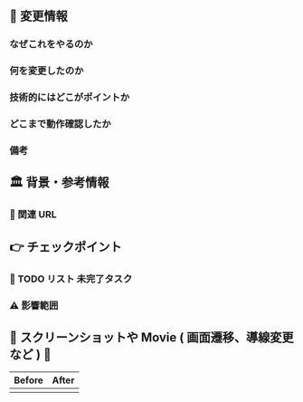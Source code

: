 ## :memo: 変更情報

### なぜこれをやるのか

<!-- なぜこの変更をするのか、課題は何か、これによってどう解決されるのかなど、この変更を行った理由を記述 -->

### 何を変更したのか

<!-- このPRで何を変更をしたかの概要を記述 -->

### 技術的にはどこがポイントか

<!-- レビュワーにわかるように、技術的視線での変更概要説明 -->

### どこまで動作確認したか

<!-- local や他環境でこのPRの動作確認として何を確認したかを記述 -->

### 備考

<!-- いろいろ書いてよい。完了の定義以外で確認したこと、追加したライブラリの使い方など -->

## :classical_building: 背景・参考情報

### :bookmark: 関連 URL

## :point_right: チェックポイント

### :construction: TODO リスト 未完了タスク

<!--- 詳細はここに書かず、 Issue を立ててリンクを貼ろう　-->

### :warning: 影響範囲

<!--- このPRが影響する範囲を箇条書きで列挙していこう　-->

## :camera_flash: スクリーンショットや Movie ( 画面遷移、導線変更など ) :movie_camera:

| Before                           | After                            |
| -------------------------------- | -------------------------------- |
| <!-- 改修前のスクショ or Gif --> | <!-- 改修後のスクショ of Gif --> |
